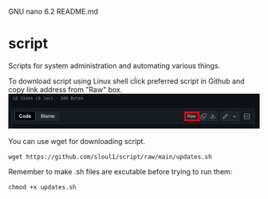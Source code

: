  GNU nano 6.2                                                                      README.md                                                                                
# script

Scripts for system administration and automating various things.

To download script using Linux shell cĺick preferred script in Github and copy link address from "Raw" box.
![](images/github-copy-raw-link.webp)

You can use wget for downloading script.
```shell
wget https://github.com/sloul1/script/raw/main/updates.sh
```

Remember to make .sh files are excutable before trying to run them:
```shell
chmod +x updates.sh
```
